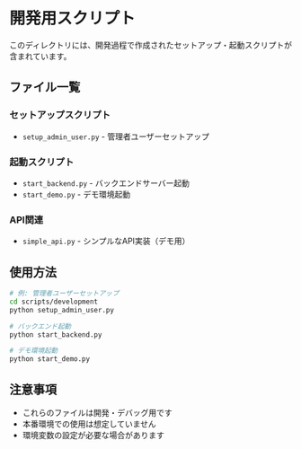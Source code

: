 # 開発用スクリプト

このディレクトリには、開発過程で作成されたセットアップ・起動スクリプトが含まれています。

## ファイル一覧

### セットアップスクリプト

- `setup_admin_user.py` - 管理者ユーザーセットアップ

### 起動スクリプト

- `start_backend.py` - バックエンドサーバー起動
- `start_demo.py` - デモ環境起動

### API関連

- `simple_api.py` - シンプルなAPI実装（デモ用）

## 使用方法

```bash
# 例: 管理者ユーザーセットアップ
cd scripts/development
python setup_admin_user.py

# バックエンド起動
python start_backend.py

# デモ環境起動
python start_demo.py
```

## 注意事項

- これらのファイルは開発・デバッグ用です
- 本番環境での使用は想定していません
- 環境変数の設定が必要な場合があります
